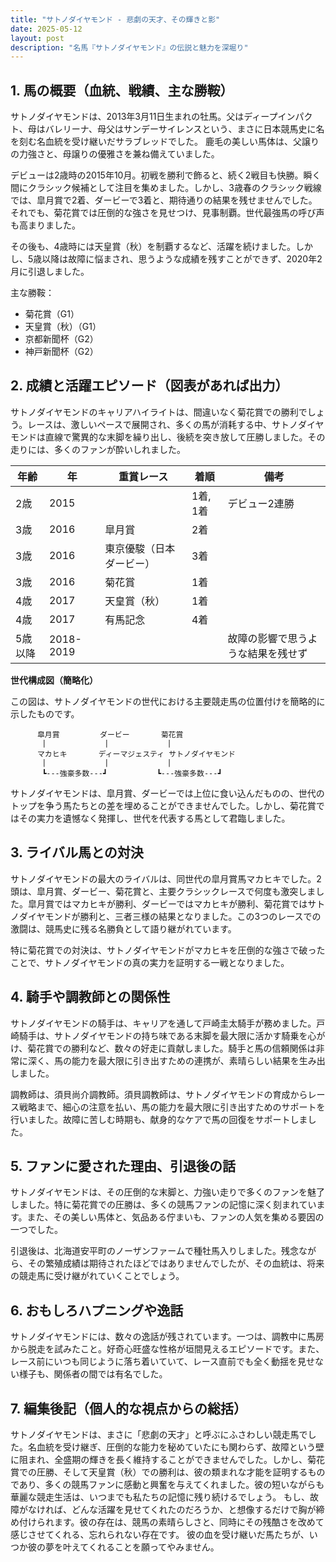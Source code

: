 ```yaml
---
title: "サトノダイヤモンド - 悲劇の天才、その輝きと影"
date: 2025-05-12
layout: post
description: "名馬『サトノダイヤモンド』の伝説と魅力を深堀り"
---
```


## 1. 馬の概要（血統、戦績、主な勝鞍）

サトノダイヤモンドは、2013年3月11日生まれの牡馬。父はディープインパクト、母はバレリーナ、母父はサンデーサイレンスという、まさに日本競馬史に名を刻む名血統を受け継いだサラブレッドでした。  鹿毛の美しい馬体は、父譲りの力強さと、母譲りの優雅さを兼ね備えていました。

デビューは2歳時の2015年10月。初戦を勝利で飾ると、続く2戦目も快勝。瞬く間にクラシック候補として注目を集めました。しかし、3歳春のクラシック戦線では、皐月賞で2着、ダービーで3着と、期待通りの結果を残せませんでした。それでも、菊花賞では圧倒的な強さを見せつけ、見事制覇。世代最強馬の呼び声も高まりました。

その後も、4歳時には天皇賞（秋）を制覇するなど、活躍を続けました。しかし、5歳以降は故障に悩まされ、思うような成績を残すことができず、2020年2月に引退しました。

主な勝鞍：
* 菊花賞（G1）
* 天皇賞（秋）（G1）
* 京都新聞杯（G2）
* 神戸新聞杯（G2）


## 2. 成績と活躍エピソード（図表があれば出力）

サトノダイヤモンドのキャリアハイライトは、間違いなく菊花賞での勝利でしょう。レースは、激しいペースで展開され、多くの馬が消耗する中、サトノダイヤモンドは直線で驚異的な末脚を繰り出し、後続を突き放して圧勝しました。その走りには、多くのファンが酔いしれました。

| 年齢 | 年 | 重賞レース | 着順 | 備考 |
|---|---|---|---|---|
| 2歳 | 2015 |  | 1着, 1着 | デビュー2連勝 |
| 3歳 | 2016 | 皐月賞 | 2着 |  |
| 3歳 | 2016 | 東京優駿（日本ダービー） | 3着 |  |
| 3歳 | 2016 | 菊花賞 | 1着 |  |
| 4歳 | 2017 | 天皇賞（秋） | 1着 |  |
| 4歳 | 2017 | 有馬記念 | 4着 |  |
| 5歳以降 | 2018-2019 |  |  | 故障の影響で思うような結果を残せず |


**世代構成図（簡略化）**

この図は、サトノダイヤモンドの世代における主要競走馬の位置付けを簡略的に示したものです。

```
      皐月賞         ダービー       菊花賞
       |             |             |
      マカヒキ       ディーマジェスティ サトノダイヤモンド
       |             |             |
       ┗---強豪多数---┛           ┗---強豪多数---┛
```

サトノダイヤモンドは、皐月賞、ダービーでは上位に食い込んだものの、世代のトップを争う馬たちとの差を埋めることができませんでした。しかし、菊花賞ではその実力を遺憾なく発揮し、世代を代表する馬として君臨しました。


## 3. ライバル馬との対決

サトノダイヤモンドの最大のライバルは、同世代の皐月賞馬マカヒキでした。2頭は、皐月賞、ダービー、菊花賞と、主要クラシックレースで何度も激突しました。皐月賞ではマカヒキが勝利、ダービーではマカヒキが勝利、菊花賞ではサトノダイヤモンドが勝利と、三者三様の結果となりました。この3つのレースでの激闘は、競馬史に残る名勝負として語り継がれています。

特に菊花賞での対決は、サトノダイヤモンドがマカヒキを圧倒的な強さで破ったことで、サトノダイヤモンドの真の実力を証明する一戦となりました。


## 4. 騎手や調教師との関係性

サトノダイヤモンドの騎手は、キャリアを通して戸崎圭太騎手が務めました。戸崎騎手は、サトノダイヤモンドの持ち味である末脚を最大限に活かす騎乗を心がけ、菊花賞での勝利など、数々の好走に貢献しました。騎手と馬の信頼関係は非常に深く、馬の能力を最大限に引き出すための連携が、素晴らしい結果を生み出しました。

調教師は、須貝尚介調教師。須貝調教師は、サトノダイヤモンドの育成からレース戦略まで、細心の注意を払い、馬の能力を最大限に引き出すためのサポートを行いました。故障に苦しむ時期も、献身的なケアで馬の回復をサポートしました。


## 5. ファンに愛された理由、引退後の話

サトノダイヤモンドは、その圧倒的な末脚と、力強い走りで多くのファンを魅了しました。特に菊花賞での圧勝は、多くの競馬ファンの記憶に深く刻まれています。また、その美しい馬体と、気品ある佇まいも、ファンの人気を集める要因の一つでした。

引退後は、北海道安平町のノーザンファームで種牡馬入りしました。残念ながら、その繁殖成績は期待されたほどではありませんでしたが、その血統は、将来の競走馬に受け継がれていくことでしょう。


## 6. おもしろハプニングや逸話

サトノダイヤモンドには、数々の逸話が残されています。一つは、調教中に馬房から脱走を試みたこと。好奇心旺盛な性格が垣間見えるエピソードです。また、レース前にいつも同じように落ち着いていて、レース直前でも全く動揺を見せない様子も、関係者の間では有名でした。


## 7. 編集後記（個人的な視点からの総括）

サトノダイヤモンドは、まさに「悲劇の天才」と呼ぶにふさわしい競走馬でした。名血統を受け継ぎ、圧倒的な能力を秘めていたにも関わらず、故障という壁に阻まれ、全盛期の輝きを長く維持することができませんでした。しかし、菊花賞での圧勝、そして天皇賞（秋）での勝利は、彼の類まれな才能を証明するものであり、多くの競馬ファンに感動と興奮を与えてくれました。彼の短いながらも華麗な競走生活は、いつまでも私たちの記憶に残り続けるでしょう。  もし、故障がなければ、どんな活躍を見せてくれたのだろうか、と想像するだけで胸が締め付けられます。彼の存在は、競馬の素晴らしさと、同時にその残酷さを改めて感じさせてくれる、忘れられない存在です。  彼の血を受け継いだ馬たちが、いつか彼の夢を叶えてくれることを願ってやみません。
